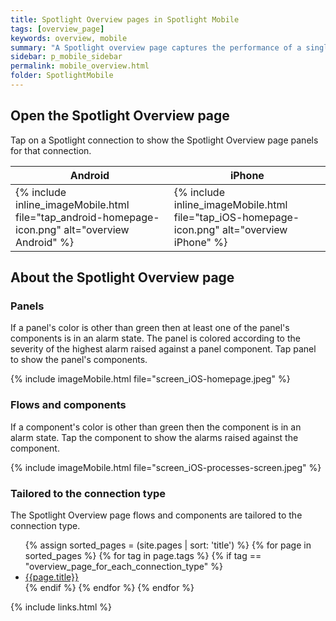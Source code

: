 ```yaml
---
title: Spotlight Overview pages in Spotlight Mobile
tags: [overview_page]
keywords: overview, mobile
summary: "A Spotlight overview page captures the performance of a single monitored connection. Flows and components are updated in real time to highlight obvious bottlenecks and problem areas and color coded to indicate when an alarm is raised."
sidebar: p_mobile_sidebar
permalink: mobile_overview.html
folder: SpotlightMobile
---
```


## Open the Spotlight Overview page

Tap on a Spotlight connection to show the Spotlight Overview page panels for that connection.

Android | iPhone
--------|-------
{% include inline_imageMobile.html file="tap_android-homepage-icon.png" alt="overview Android" %} | {% include inline_imageMobile.html file="tap_iOS-homepage-icon.png" alt="overview iPhone" %}

## About the Spotlight Overview page

### Panels

If a panel's color is other than green then at least one of the panel's components is in an alarm state. The panel is colored according to the severity of the highest alarm raised against a panel component. Tap panel to show the panel's components.

{% include imageMobile.html file="screen_iOS-homepage.jpeg" %}

### Flows and components

If a component's color is other than green then the component is in an alarm state. Tap the component to show the alarms raised against the component.

{% include imageMobile.html file="screen_iOS-processes-screen.jpeg" %}

### Tailored to the connection type

The Spotlight Overview page flows and components are tailored to the connection type.

<ul>
{% assign sorted_pages = (site.pages | sort: 'title') %}
{% for page in sorted_pages %}
{% for tag in page.tags %}
{% if tag == "overview_page_for_each_connection_type" %}
<li><a href="{{ page.url | prepend: site.baseurl}}">{{page.title}}</a></li>
{% endif %}
{% endfor %}
{% endfor %}
</ul>


{% include links.html %}
